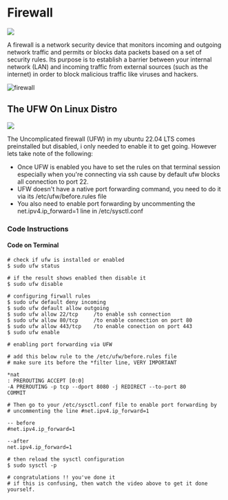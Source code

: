 
#  Firewall

![](https://camo.githubusercontent.com/ed0fae49a7111eb383d042c21aad18a7b29651de3d8e8d31c2a4142cd5509e96/68747470733a2f2f7777772e636f6d7075717569702e636f6d2f68732d66732f68756266732f696d616765732f626c6f672d696d616765732f6669726577616c6c2d6d6f6e69746f72696e672d626573742d7072616374696365732e6a70673f77696474683d363030266e616d653d6669726577616c6c2d6d6f6e69746f72696e672d626573742d7072616374696365732e6a7067)

A firewall is a network security device that monitors incoming and outgoing network traffic and permits or blocks data packets based on a set of security rules. Its purpose is to establish a barrier between your internal network (LAN) and incoming traffic from external sources (such as the internet) in order to block malicious traffic like viruses and hackers.

![firewall](https://s3.amazonaws.com/intranet-projects-files/holbertonschool-sysadmin_devops/284/V1HjQ1Y.png)

## The UFW On Linux Distro

![](https://camo.githubusercontent.com/7569e12f8f02496051a5260979c7bd379efb474a07249c65c63a762e3830437b/68747470733a2f2f636f646564657369676e2e66722f77702d636f6e74656e742f75706c6f6164732f323031382f30382f7562756e74752d7566772d312d383830783237362e706e67)

The Uncomplicated firewall (UFW) in my ubuntu 22.04 LTS comes preinstalled but disabled, i only needed to enable it to get going. However lets take note of the following:

- Once UFW is enabled you have to set the rules on that terminal session especially when you're connecting via ssh cause by default ufw blocks all connection to port 22.
- UFW doesn't have a native port forwarding command, you need to do it via its /etc/ufw/before.rules file
- You also need to enable port forwarding by uncommenting the net.ipv4.ip_forward=1 line in /etc/sysctl.conf

### Code Instructions

#### Code on Terminal
```
# check if ufw is installed or enabled
$ sudo ufw status

# if the result shows enabled then disable it
$ sudo ufw disable

# configuring firwall rules
$ sudo ufw default deny incoming
$ sudo ufw default allow outgoing
$ sudo ufw allow 22/tcp		/to enable ssh connection
$ sudo ufw allow 80/tcp		/to enable connection on port 80
$ sudo ufw allow 443/tcp	/to enable conection on port 443
$ sudo ufw enable

# enabling port forwarding via UFW

# add this below rule to the /etc/ufw/before.rules file
# make sure its before the *filter line, VERY IMPORTANT

*nat
: PREROUTING ACCEPT [0:0]
-A PREROUTING -p tcp --dport 8080 -j REDIRECT --to-port 80
COMMIT

# Then go to your /etc/sysctl.conf file to enable port forwarding by
# uncommenting the line #net.ipv4.ip_forward=1

-- before
#net.ipv4.ip_forward=1

--after
net.ipv4.ip_forward=1

# then reload the sysctl configuration
$ sudo sysctl -p

# congratulations !! you've done it
# if this is confusing, then watch the video above to get it done yourself.
```
